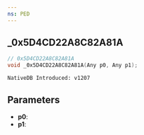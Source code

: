```yaml
---
ns: PED
---
```

## _0x5D4CD22A8C82A81A

```c
// 0x5D4CD22A8C82A81A
void _0x5D4CD22A8C82A81A(Any p0, Any p1);
```

```
NativeDB Introduced: v1207
```

## Parameters
* **p0**:
* **p1**:
